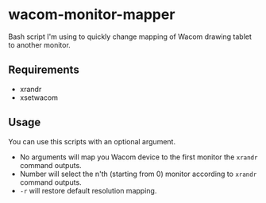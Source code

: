 # wacom-monitor-mapper
Bash script I'm using to quickly change mapping of Wacom drawing tablet to another monitor.

## Requirements
* xrandr
* xsetwacom

## Usage
You can use this scripts with an optional argument.
* No arguments will map you Wacom device to the first monitor the `xrandr` command outputs.
* Number will select the n'th (starting from 0) monitor according to `xrandr` command outputs.
* `-r` will restore default resolution mapping.
